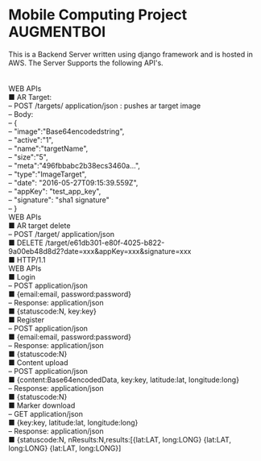 # Mobile Computing Project AUGMENTBOI
This is a Backend Server written using django framework and is hosted in AWS.
The Server Supports the following API's.<br>
<br>
<br>WEB APIs
<br>■ AR Target:
<br>– POST /targets/ application/json : pushes ar target image
<br>– Body:
<br>– {
<br>– "image":"Base64encodedstring",
<br>– "active":"1",
<br>– "name":"targetName",
<br>– "size":"5",
<br>– "meta":"496fbbabc2b38ecs3460a...",
<br>– "type":"ImageTarget",
<br>– "date": "2016-05-27T09:15:39.559Z",
<br>– "appKey": "test_app_key",
<br>– "signature": "sha1 signature"
<br>– }
<br>WEB APIs
<br>■ AR target delete
<br>– POST /target/<targetid> application/json
<br>■ DELETE /target/e61db301-e80f-4025-b822-
<br>9a00eb48d8d2?date=xxx&appKey=xxx&signature=xxx
<br>■ HTTP/1.1
<br>WEB APIs
<br>■ Login
<br>– POST application/json
<br>■ {email:email, password:password}
<br>– Response: application/json
<br>■ {statuscode:N, key:key}
<br>■ Register
<br>– POST application/json
<br>■ {email:email, password:password}
<br>– Response: application/json
<br>■ {statuscode:N}
<br>■ Content upload
<br>– POST application/json
<br>■ {content:Base64encodedData, key:key, latitude:lat, longitude:long}
<br>– Response: application/json
<br>■ {statuscode:N}
<br>■ Marker download
<br>– GET application/json
<br>■ {key:key, latitude:lat, longitude:long}
<br>– Response: application/json
<br>■ {statuscode:N, nResults:N,results:[{lat:LAT, long:LONG} {lat:LAT, long:LONG} {lat:LAT, long:LONG}]
